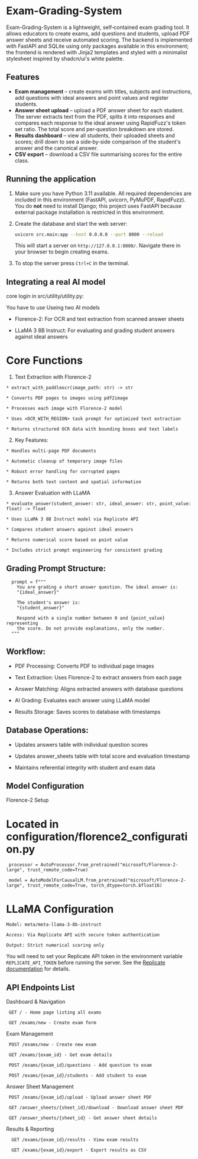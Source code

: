 # Exam-Grading-System

Exam-Grading-System is a lightweight, self‑contained exam grading tool.  It
allows educators to create exams, add questions and students, upload
PDF answer sheets and receive automated scoring.  The backend is
implemented with FastAPI and SQLite using only packages available in
this environment; the frontend is rendered with Jinja2 templates and
styled with a minimalist stylesheet inspired by shadcn/ui's white
palette.

## Features

* **Exam management** – create exams with titles, subjects and
  instructions, add questions with ideal answers and point values and
  register students.
* **Answer sheet upload** – upload a PDF answer sheet for each
  student.  The server extracts text from the PDF, splits it into
  responses and compares each response to the ideal answer using
  RapidFuzz's token set ratio.  The total score and per‑question
  breakdown are stored.
* **Results dashboard** – view all students, their uploaded sheets
  and scores; drill down to see a side‑by‑side comparison of the
  student's answer and the canonical answer.
* **CSV export** – download a CSV file summarising scores for the
  entire class.

## Running the application

1.  Make sure you have Python 3.11 available.  All required
    dependencies are included in this environment (FastAPI, uvicorn,
    PyMuPDF, RapidFuzz).  You do **not** need to install Django; this
    project uses FastAPI because external package installation is
    restricted in this environment.
2.  Create the database and start the web server:

    ```bash
    uvicorn src.main:app --host 0.0.0.0 --port 8000 --reload
    ```

    This will start a server on `http://127.0.0.1:8000/`.  Navigate
    there in your browser to begin creating exams.

3.  To stop the server press `Ctrl+C` in the terminal.

## Integrating a real AI model

core login in src/utility/utility.py:

You have to use Useing two AI models 

   * Florence-2: For OCR and text extraction from scanned answer sheets

   * LLaMA 3 8B Instruct: For evaluating and grading student answers against ideal answers


# Core Functions
  1. Text Extraction with Florence-2

    * extract_with_paddleocr(image_path: str) -> str

    * Converts PDF pages to images using pdf2image

    * Processes each image with Florence-2 model

    * Uses <OCR_WITH_REGION> task prompt for optimized text extraction

    * Returns structured OCR data with bounding boxes and text labels

  2. Key Features:

    * Handles multi-page PDF documents

    * Automatic cleanup of temporary image files

    * Robust error handling for corrupted pages

    * Returns both text content and spatial information

  3. Answer Evaluation with LLaMA
    
    * evaluate_answer(student_answer: str, ideal_answer: str, point_value: float) -> float

    * Uses LLaMA 3 8B Instruct model via Replicate API

    * Compares student answers against ideal answers

    * Returns numerical score based on point value

    * Includes strict prompt engineering for consistent grading

## Grading Prompt Structure:
```
  prompt = f"""
    You are grading a short answer question. The ideal answer is:
    "{ideal_answer}"

    The student's answer is:
    "{student_answer}"

    Respond with a single number between 0 and {point_value} representing
    the score. Do not provide explanations, only the number.
  """
```

## Workflow:

  *  PDF Processing: Converts PDF to individual page images

  *  Text Extraction: Uses Florence-2 to extract answers from each page

  *  Answer Matching: Aligns extracted answers with database questions

  *  AI Grading: Evaluates each answer using LLaMA model

  *  Results Storage: Saves scores to database with timestamps

## Database Operations:

  *  Updates answers table with individual question scores

  *  Updates answer_sheets table with total score and evaluation timestamp

  *  Maintains referential integrity with student and exam data

## Model Configuration
   
   Florence-2 Setup
   # Located in configuration/florence2_configuration.py
   ```
    processor = AutoProcessor.from_pretrained("microsoft/Florence-2-large", trust_remote_code=True)
    
    model = AutoModelForCausalLM.from_pretrained("microsoft/Florence-2-large", trust_remote_code=True, torch_dtype=torch.bfloat16)
   ```
  # LLaMA Configuration
  
    Model: meta/meta-llama-3-8b-instruct

    Access: Via Replicate API with secure token authentication

    Output: Strict numerical scoring only


You will need to set your Replicate API token in the environment
variable `REPLICATE_API_TOKEN` before running the server.  See the
[Replicate documentation](https://replicate.com) for details.


## API Endpoints List
   Dashboard & Navigation
   ```
    GET / - Home page listing all exams

    GET /exams/new - Create exam form
   ``` 

   Exam Management
   ```
    POST /exams/new - Create new exam

    GET /exams/{exam_id} - Get exam details

    POST /exams/{exam_id}/questions - Add question to exam

    POST /exams/{exam_id}/students - Add student to exam
   ```

   Answer Sheet Management
   ```
    POST /exams/{exam_id}/upload - Upload answer sheet PDF

    GET /answer_sheets/{sheet_id}/download - Download answer sheet PDF

    GET /answer_sheets/{sheet_id} - Get answer sheet details
   ```

   Results & Reporting
  ```
    GET /exams/{exam_id}/results - View exam results

    GET /exams/{exam_id}/export - Export results as CSV
  ```

